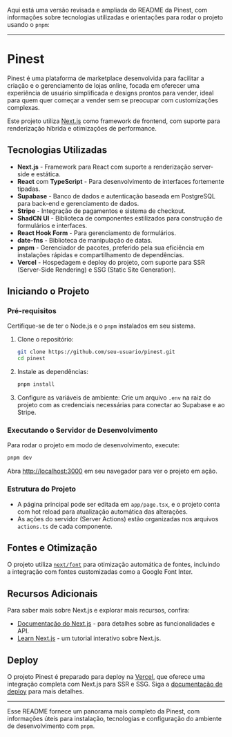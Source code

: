 Aqui está uma versão revisada e ampliada do README da Pinest, com informações sobre tecnologias utilizadas e orientações para rodar o projeto usando o `pnpm`:

---

# Pinest

Pinest é uma plataforma de marketplace desenvolvida para facilitar a criação e o gerenciamento de lojas online, focada em oferecer uma experiência de usuário simplificada e designs prontos para vender, ideal para quem quer começar a vender sem se preocupar com customizações complexas.

Este projeto utiliza [Next.js](https://nextjs.org/) como framework de frontend, com suporte para renderização híbrida e otimizações de performance.

## Tecnologias Utilizadas

- **Next.js** - Framework para React com suporte a renderização server-side e estática.
- **React** com **TypeScript** - Para desenvolvimento de interfaces fortemente tipadas.
- **Supabase** - Banco de dados e autenticação baseada em PostgreSQL para back-end e gerenciamento de dados.
- **Stripe** - Integração de pagamentos e sistema de checkout.
- **ShadCN UI** - Biblioteca de componentes estilizados para construção de formulários e interfaces.
- **React Hook Form** - Para gerenciamento de formulários.
- **date-fns** - Biblioteca de manipulação de datas.
- **pnpm** - Gerenciador de pacotes, preferido pela sua eficiência em instalações rápidas e compartilhamento de dependências.
- **Vercel** - Hospedagem e deploy do projeto, com suporte para SSR (Server-Side Rendering) e SSG (Static Site Generation).

## Iniciando o Projeto

### Pré-requisitos

Certifique-se de ter o Node.js e o `pnpm` instalados em seu sistema.

1. Clone o repositório:
   ```bash
   git clone https://github.com/seu-usuario/pinest.git
   cd pinest
   ```

2. Instale as dependências:
   ```bash
   pnpm install
   ```

3. Configure as variáveis de ambiente:
   Crie um arquivo `.env` na raiz do projeto com as credenciais necessárias para conectar ao Supabase e ao Stripe.

### Executando o Servidor de Desenvolvimento

Para rodar o projeto em modo de desenvolvimento, execute:

```bash
pnpm dev
```

Abra [http://localhost:3000](http://localhost:3000) em seu navegador para ver o projeto em ação.

### Estrutura do Projeto

- A página principal pode ser editada em `app/page.tsx`, e o projeto conta com hot reload para atualização automática das alterações.
- As ações do servidor (Server Actions) estão organizadas nos arquivos `actions.ts` de cada componente.

## Fontes e Otimização

O projeto utiliza [`next/font`](https://nextjs.org/docs/basic-features/font-optimization) para otimização automática de fontes, incluindo a integração com fontes customizadas como a Google Font Inter.

## Recursos Adicionais

Para saber mais sobre Next.js e explorar mais recursos, confira:

- [Documentação do Next.js](https://nextjs.org/docs) - para detalhes sobre as funcionalidades e API.
- [Learn Next.js](https://nextjs.org/learn) - um tutorial interativo sobre Next.js.

## Deploy

O projeto Pinest é preparado para deploy na [Vercel](https://vercel.com/), que oferece uma integração completa com Next.js para SSR e SSG. Siga a [documentação de deploy](https://nextjs.org/docs/deployment) para mais detalhes.

--- 

Esse README fornece um panorama mais completo da Pinest, com informações úteis para instalação, tecnologias e configuração do ambiente de desenvolvimento com `pnpm`.
